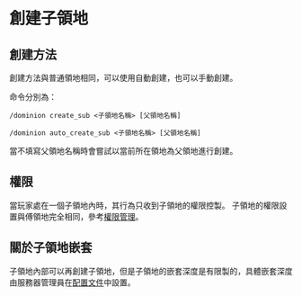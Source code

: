 # 創建子領地

## 創建方法

創建方法與普通領地相同，可以使用自動創建，也可以手動創建。

命令分別為：

`/dominion create_sub <子領地名稱> [父領地名稱]`

`/dominion auto_create_sub <子領地名稱> [父領地名稱]`

當不填寫父領地名稱時會嘗試以當前所在領地為父領地進行創建。

## 權限

當玩家處在一個子領地內時，其行為只收到子領地的權限控製。
子領地的權限設置與傅領地完全相同，參考[權限管理](permission/README.md)。

## 關於子領地嵌套

子領地內部可以再創建子領地，但是子領地的嵌套深度是有限製的，具體嵌套深度由服務器管理員在[配置文件](../operator/config.md)中設置。
